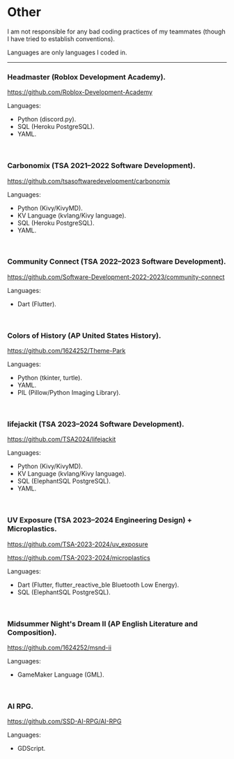 # Other

I am not responsible for any bad coding practices of my teammates (though I have tried to establish conventions).

Languages are only languages I coded in.

---

### Headmaster (Roblox Development Academy).
https://github.com/Roblox-Development-Academy

Languages:
* Python (discord.py).
* SQL (Heroku PostgreSQL).
* YAML.

<br>

### Carbonomix (TSA 2021–2022 Software Development).
https://github.com/tsasoftwaredevelopment/carbonomix

Languages:
* Python (Kivy/KivyMD).
* KV Language (kvlang/Kivy language).
* SQL (Heroku PostgreSQL).
* YAML.

<br>

### Community Connect (TSA 2022–2023 Software Development).
https://github.com/Software-Development-2022-2023/community-connect

Languages:
* Dart (Flutter).

<br>

### Colors of History (AP United States History).
https://github.com/1624252/Theme-Park

Languages:
* Python (tkinter, turtle).
* YAML.
* PIL (Pillow/Python Imaging Library).

<br>

### lifejackit (TSA 2023–2024 Software Development).
https://github.com/TSA2024/lifejackit

Languages:
* Python (Kivy/KivyMD).
* KV Language (kvlang/Kivy language).
* SQL (ElephantSQL PostgreSQL).
* YAML.

<br>

### UV Exposure (TSA 2023–2024 Engineering Design) + Microplastics.
https://github.com/TSA-2023-2024/uv_exposure

https://github.com/TSA-2023-2024/microplastics

Languages:
* Dart (Flutter, flutter_reactive_ble Bluetooth Low Energy).
* SQL (ElephantSQL PostgreSQL).

<br>

### Midsummer Night's Dream II (AP English Literature and Composition).
https://github.com/1624252/msnd-ii

Languages:
* GameMaker Language (GML).

<br>

### AI RPG.
https://github.com/SSD-AI-RPG/AI-RPG

Languages:
* GDScript.
